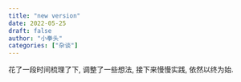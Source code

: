```yaml
---
title: "new version"
date: 2022-05-25
draft: false
author: "小拳头"
categories: ["杂谈"]
---
```


花了一段时间梳理了下, 调整了一些想法, 接下来慢慢实践, 依然以终为始.